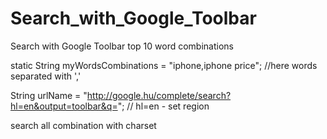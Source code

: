 # Search_with_Google_Toolbar
Search with Google Toolbar top 10 word combinations


static String myWordsCombinations = "iphone,iphone price"; //here words separated with ','

String urlName = "http://google.hu/complete/search?hl=en&output=toolbar&q=";  // hl=en  - set region

search all combination with charset
